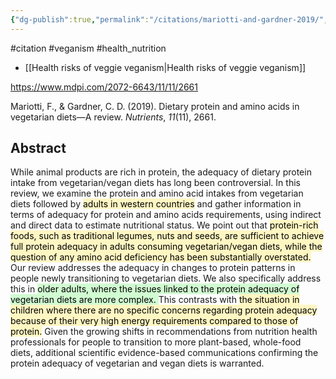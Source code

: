 ```yaml
---
{"dg-publish":true,"permalink":"/citations/mariotti-and-gardner-2019/","tags":["#citation","#veganism","#health_nutrition"],"created":"2025-10-23T17:42:44.595+01:00","updated":"2025-10-23T18:06:08.786+01:00"}
---
```


#citation #veganism #health_nutrition

- [[Health risks of veggie veganism\|Health risks of veggie veganism]]

https://www.mdpi.com/2072-6643/11/11/2661

Mariotti, F., & Gardner, C. D. (2019). Dietary protein and amino acids in vegetarian diets—A review. _Nutrients_, _11_(11), 2661.

## Abstract
While animal products are rich in protein, the adequacy of dietary protein intake from vegetarian/vegan diets has long been controversial. In this review, we examine the protein and amino acid intakes from vegetarian diets followed by <mark style="background: #FFF3A3A6;">adults in western countries</mark> and gather information in terms of adequacy for protein and amino acids requirements, using indirect and direct data to estimate nutritional status. We point out that <mark style="background: #FFF3A3A6;">protein-rich foods, such as traditional legumes, nuts and seeds, are sufficient to achieve full protein adequacy in adults consuming vegetarian/vegan diets, while the question of any amino acid deficiency has been substantially overstated.</mark> Our review addresses the adequacy in changes to protein patterns in people newly transitioning to vegetarian diets. 
We also specifically address this in <mark style="background: #BBFABBA6;">older adults, where the issues linked to the protein adequacy of vegetarian diets are more complex. </mark>
This contrasts with <mark style="background: #FFF3A3A6;">the situation in children where there are no specific concerns regarding protein adequacy because of their very high energy requirements compared to those of protein.</mark> Given the growing shifts in recommendations from nutrition health professionals for people to transition to more plant-based, whole-food diets, additional scientific evidence-based communications confirming the protein adequacy of vegetarian and vegan diets is warranted.